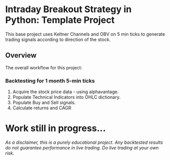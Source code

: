 # Intraday Breakout Strategy in Python: Template Project

This base project uses Keltner Channels and OBV on 5 min ticks to generate trading signals according to direction of the stock.

## Overview

The overall workflow for this project:
### Backtesting for 1 month 5-min ticks
1. Acquire the stock price data - using alphavantage.
2. Populate Technical Indicators into OHLC dictionary.
3. Populate Buy and Sell signals.
4. Calculate returns and CAGR


# Work still in progress...

*As a disclaimer, this is a purely educational project. Any backtested results do not guarantee performance in live trading. Do live trading at your own risk.*
